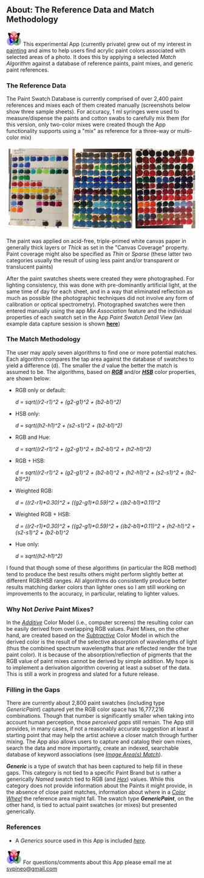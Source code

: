## About: The Reference Data and Match Methodology
 
[![RGButterfly Logo](images/RGButterfly_Logo.png)](https://spineo.github.io/RGButterflyDocs/) This experimental App (currently private) grew out of my interest in [painting](https://deqi4muztfq55.cloudfront.net/paintings--drawings.html) and aims to help users find acrylic paint colors associated with selected areas of a photo. It does this by applying a selected _Match Algorithm_ against a database of reference paints, paint mixes, and generic paint references.

### The Reference Data

The Paint Swatch Database is currently comprised of over 2,400 paint references and mixes each of them created manually (screenshots below show three sample sheets). For accuracy, 1 ml syringes were used to measure/dispense the paints and cotton swabs to carefully mix them (for this version, only two-color mixes were created though the App functionality supports using a "mix" as reference for a three-way or multi-color mix)

![Sample Paint Swatches](images/ColorSheets.jpg)

The paint was applied on acid-free, triple-primed white canvas paper in generally thick layers or _Thick_ as set in the "Canvas Coverage" property. Paint coverage might also be specified as _Thin_ or _Sparse_ (these latter two categories usually the result of using less paint and/or transparent or translucent paints)

After the paint swatches sheets were created they were photographed. For lighting consistency, this was done with pre-dominantly artificial light, at the same time of day for each sheet, and in a way that eliminated reflection as much as possible (the photographic techniques did not involve any form of calibration or optical spectrometry). Photographed swatches were then entered manually using the app _Mix Association_ feature and the individual properties of each swatch set in the App _Paint Swatch Detail_ View (an example data capture session is shown __[here](DataCapture.md)__)


### The Match Methodology

The user may apply seven algorithms to find one or more potential matches. Each algorithm compares the tap area against the database of swatches to yield a difference (d). The smaller the _d_ value the better the match is assumed to be. The algorithms, based on [___RGB___](https://en.m.wikipedia.org/wiki/RGB_color_space) and/or [___HSB___](https://en.m.wikipedia.org/wiki/HSL_and_HSV) color properties, are shown below:

* RGB only or default:

   _d = sqrt((r2-r1)^2 + (g2-g1)^2 + (b2-b1)^2)_


* HSB only:

   _d = sqrt((h2-h1)^2 + (s2-s1)^2 + (b2-b1)^2)_


* RGB and Hue:

   _d = sqrt((r2-r1)^2 + (g2-g1)^2 + (b2-b1)^2 + (h2-h1)^2)_


* RGB + HSB:

   _d = sqrt((r2-r1)^2 + (g2-g1)^2 + (b2-b1)^2 + (h2-h1)^2 + (s2-s1)^2 + (b2-b1)^2)_


* Weighted RGB:

   _d = ((r2-r1)*0.30)^2 + ((g2-g1)*0.59)^2 + ((b2-b1)*0.11)^2_


* Weighted RGB + HSB:

   _d = ((r2-r1)*0.30)^2 + ((g2-g1)*0.59)^2 + ((b2-b1)*0.11)^2 + (h2-h1)^2 + (s2-s1)^2 + (b2-b1)^2_


* Hue only:

   _d = sqrt((h2-h1)^2)_


I found that though some of these algorithms (in particular the RGB method) tend to produce the best results others might perform slightly better at different RGB/HSB ranges. All algorithms do consistently produce better results matching darker colors than lighter ones so I am still working on improvements to the accuracy, in particular, relating to lighter values.

### Why Not _Derive_ Paint Mixes?

In the [_Additive_](https://en.m.wikipedia.org/wiki/Additive_color) Color Model (i.e., computer screens) the resulting color can be easily derived from overlapping RGB values. Paint Mixes, on the other hand, are created based on the [_Subtractive_](https://en.m.wikipedia.org/wiki/Subtractive_color) Color Model in which the derived color is the result of the selective absorption of wavelengths of light (thus the combined spectrum wavelengths that are reflected render the true paint color). It is because of the absorption/reflection of pigments that the RGB value of paint mixes cannot be derived by simple addition. My hope is to implement a derivation algorithm covering at least a subset of the data. This is still a work in progress and slated for a future release.

### Filling in the Gaps

There are currently about 2,800 paint swatches (including type _GenericPaint_) captured yet the RGB color space has 16,777,216 combinations. Though that number is significantly smaller when taking into account human perception, those _perceived gaps_ still remain. The App still provides, in many cases, if not a reasonably accurate suggestion at least a starting point that may help the artist achieve a closer match through further mixing. The App also allows users to capture and catalog their own mixes, search the data and more importantly, create an indexed, searchable database of keyword associations (see [_Image Area(s) Match_](https://spineo.github.io/RGButterflyDocs/ImageMatch.html)).

___Generic___ is a type of swatch that has been captured to help fill in these gaps. This category is not tied to a specific Paint Brand but is rather a generically _Named_ swatch tied to RGB (and [_Hex_](https://en.m.wikipedia.org/wiki/Web_colors)) values. While this category does not provide information about the Paints it might provide, in the absence of close paint matches, information about where in a [_Color Wheel_](https://en.m.wikipedia.org/wiki/Color_wheel) the reference area might fall. The swatch type ___GenericPaint___, on the other hand, is tied to actual paint swatches (or mixes) but presented generically.

### References

* A _Generics_ source used in this App is included [_here_](https://web.njit.edu/~kevin/rgb.txt.html).

[![RGButterfly Logo](images/RGButterfly_Logo.png)](https://spineo.github.io/RGButterflyDocs/) For questions/comments about this App please email me at [svpineo@gmail.com](mailto:svpineo@gmail.com)

